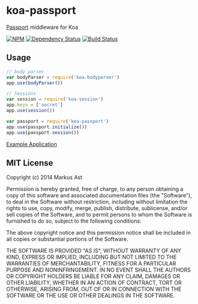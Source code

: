 # koa-passport

[Passport](https://github.com/jaredhanson/passport) middleware for Koa

[![NPM][npm]](https://npmjs.org/package/koa-passport)
[![Dependency Status][dependencies]](https://david-dm.org/rkusa/koa-passport)
[![Build Status][drone]](https://ci.rkusa.st/github.com/rkusa/koa-passport)

## Usage

```js
// body parser
var bodyParser = require('koa-bodyparser')
app.use(bodyParser())

// Sessions
var session = require('koa-session')
app.keys = ['secret']
app.use(session())

var passport = require('koa-passport')
app.use(passport.initialize())
app.use(passport.session())
```

[Example Application](https://github.com/rkusa/koa-passport-example)

## MIT License

Copyright (c) 2014 Markus Ast

Permission is hereby granted, free of charge, to any person obtaining a copy of
this software and associated documentation files (the "Software"), to deal in
the Software without restriction, including without limitation the rights to
use, copy, modify, merge, publish, distribute, sublicense, and/or sell copies of
the Software, and to permit persons to whom the Software is furnished to do so,
subject to the following conditions:

The above copyright notice and this permission notice shall be included in all
copies or substantial portions of the Software.

THE SOFTWARE IS PROVIDED "AS IS", WITHOUT WARRANTY OF ANY KIND, EXPRESS OR
IMPLIED, INCLUDING BUT NOT LIMITED TO THE WARRANTIES OF MERCHANTABILITY, FITNESS
FOR A PARTICULAR PURPOSE AND NONINFRINGEMENT. IN NO EVENT SHALL THE AUTHORS OR
COPYRIGHT HOLDERS BE LIABLE FOR ANY CLAIM, DAMAGES OR OTHER LIABILITY, WHETHER
IN AN ACTION OF CONTRACT, TORT OR OTHERWISE, ARISING FROM, OUT OF OR IN
CONNECTION WITH THE SOFTWARE OR THE USE OR OTHER DEALINGS IN THE SOFTWARE.

[npm]: http://img.shields.io/npm/v/koa-passport.svg?style=flat-square
[dependencies]: http://img.shields.io/david/rkusa/koa-passport.svg?style=flat-square
[drone]: http://ci.rkusa.st/github.com/rkusa/koa-passport/status.svg?success=https%3A%2F%2Fimg.shields.io%2Fbadge%2Fbuild-success-brightgreen.svg%3Fstyle%3Dflat-square&failure=https%3A%2F%2Fimg.shields.io%2Fbadge%2Fbuild-failure-red.svg%3Fstyle%3Dflat-square